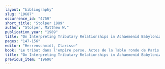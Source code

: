 ```yaml
---
layout: "bibliography"
slug: "19687"
occurrence_id: "4759"
short_title: "Stolper 1989"
author: "Stolper, Matthew W."
publication_year: "1989"
title: "On Interpreting Tributary Relationships in Achaemenid Babylonia"
pages: "147-156"
editor: "Herrenschmidt, Clarisse"
book: "Le tribut dans l'empire perse. Actes de la Table ronde de Paris 12-13 Décembre 1986 (Paris)"
title: "On Interpreting Tributary Relationships in Achaemenid Babylonia"
previous_item: "19690"
---
```

